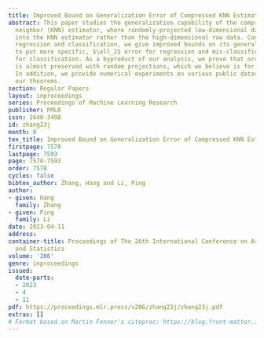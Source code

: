 ```yaml
---
title: Improved Bound on Generalization Error of Compressed KNN Estimator
abstract: This paper studies the generalization capability of the compressed $k$-nearest
  neighbor (KNN) estimator, where randomly-projected low-dimensional data are put
  into the KNN estimator rather than the high-dimensional raw data. Considering both
  regression and classification, we give improved bounds on its generalization errors,
  to put more specific, $\ell_2$ error for regression and mis-classification rate
  for classification. As a byproduct of our analysis, we prove that ordered distance
  is almost preserved with random projections, which we believe is for the first time.
  In addition, we provide numerical experiments on various public datasets to verify
  our theorems.
section: Regular Papers
layout: inproceedings
series: Proceedings of Machine Learning Research
publisher: PMLR
issn: 2640-3498
id: zhang23j
month: 0
tex_title: Improved Bound on Generalization Error of Compressed KNN Estimator
firstpage: 7578
lastpage: 7593
page: 7578-7593
order: 7578
cycles: false
bibtex_author: Zhang, Hang and Li, Ping
author:
- given: Hang
  family: Zhang
- given: Ping
  family: Li
date: 2023-04-11
address:
container-title: Proceedings of The 26th International Conference on Artificial Intelligence
  and Statistics
volume: '206'
genre: inproceedings
issued:
  date-parts:
  - 2023
  - 4
  - 11
pdf: https://proceedings.mlr.press/v206/zhang23j/zhang23j.pdf
extras: []
# Format based on Martin Fenner's citeproc: https://blog.front-matter.io/posts/citeproc-yaml-for-bibliographies/
---
```

